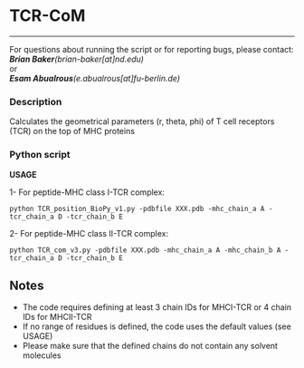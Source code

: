 # TCR-CoM
---------
For questions about running the script or for reporting bugs, please contact:<br/>
   *__Brian Baker__(brian-baker[at]nd.edu)*<br/>
or<br/>
   *__Esam Abualrous__(e.abualrous[at]fu-berlin.de)*<br/>
### Description
   Calculates the geometrical parameters (r, theta, phi) of T cell receptors (TCR) on the top of MHC proteins

### Python script
__USAGE__

1- For peptide-MHC class I-TCR complex:
```
python TCR_position_BioPy_v1.py -pdbfile XXX.pdb -mhc_chain_a A -tcr_chain_a D -tcr_chain_b E
``` 

2- For peptide-MHC class II-TCR complex:
```
python TCR_com_v3.py -pdbfile XXX.pdb -mhc_chain_a A -mhc_chain_b A -tcr_chain_a D -tcr_chain_b E
```

**Notes**
---------
- The code requires defining at least 3 chain IDs for MHCI-TCR or 4 chain IDs for MHCII-TCR
- If no range of residues is defined, the code uses the default values (see USAGE)
- Please make sure that the defined chains do not contain any solvent molecules
